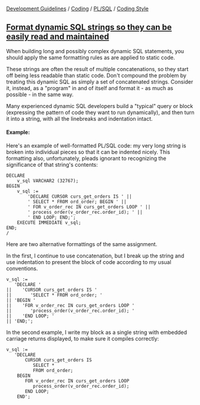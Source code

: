 [Development Guidelines](../../../../README.md) / [Coding](../../../../README.md#coding) / [PL/SQL](../../../../README.md#coding_pl_sql) / [Coding Style](../../../../doc/coding/pl_sql/coding_style.md)

## [Format dynamic SQL strings so they can be easily read and maintained](../../../../doc/coding/pl_sql/coding_style.md#FormatDynamic)

When building long and possibly complex dynamic SQL statements, you should apply the same formatting rules as are applied to static code.

These strings are often the result of multiple concatenations, so they start off being less readable than static code. Don't compound the problem by treating this dynamic SQL as simply a set of concatenated strings. Consider it, instead, as a "program" in and of itself and format it - as much as possible - in the same way.

Many experienced dynamic SQL developers build a "typical" query or block (expressing the pattern of code they want to run dynamically), and then turn it into a string, with all the linebreaks and indentation intact.

#### Example:

Here's an example of well-formatted PL/SQL code: my very long string is broken into individual pieces so that it can be indented nicely. This formatting also, unfortunately, pleads ignorant to recognizing the significance of that string's contents:

```PLSQL
DECLARE
    v_sql VARCHAR2 (32767);
BEGIN
    v_sql :=
        'DECLARE CURSOR curs_get_orders IS ' ||
        ' SELECT * FROM ord_order; BEGIN ' ||
        ' FOR v_order_rec IN curs_get_orders LOOP ' ||
        ' process_order(v_order_rec.order_id); ' ||
        ' END LOOP; END;';
    EXECUTE IMMEDIATE v_sql;
END;
/
```

Here are two alternative formattings of the same assignment. 

In the first, I continue to use concatenation, but I break up the string and use indentation to present the block of code according to my usual conventions. 

```PLSQL
v_sql :=
   'DECLARE '
||    'CURSOR curs_get_orders IS '
||       'SELECT * FROM ord_order; '
|| 'BEGIN '
||    'FOR v_order_rec IN curs_get_orders LOOP '
||       'process_order(v_order_rec.order_id); '
||    'END LOOP; '
|| 'END;';
```

In the second example, I write my block as a single string with embedded carriage returns displayed, to make sure it compiles correctly:

```PLSQL
v_sql :=
   'DECLARE
       CURSOR curs_get_orders IS
          SELECT *
          FROM ord_order;
    BEGIN
       FOR v_order_rec IN curs_get_orders LOOP
          process_order(v_order_rec.order_id);
       END LOOP;
    END';
```
